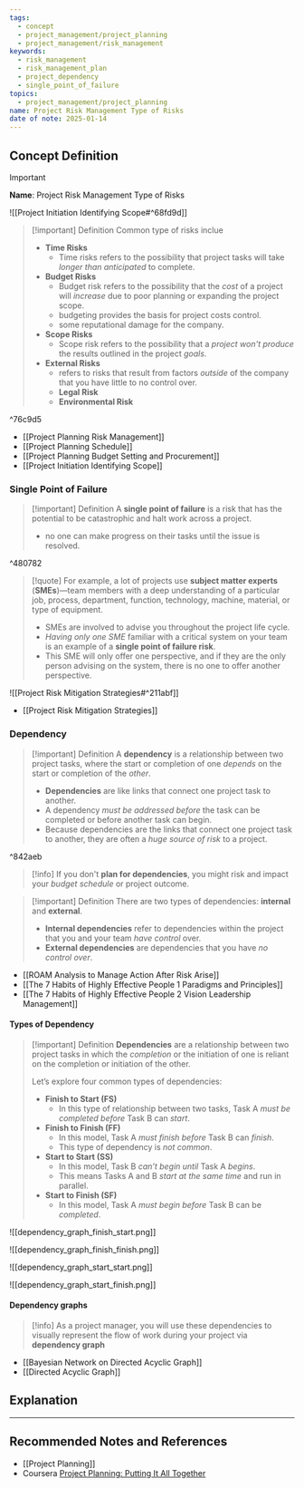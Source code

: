 ```yaml
---
tags:
  - concept
  - project_management/project_planning
  - project_management/risk_management
keywords:
  - risk_management
  - risk_management_plan
  - project_dependency
  - single_point_of_failure
topics:
  - project_management/project_planning
name: Project Risk Management Type of Risks
date of note: 2025-01-14
---
```


## Concept Definition

>[!important]
>**Name**: Project Risk Management Type of Risks

![[Project Initiation Identifying Scope#^68fd9d]]

>[!important] Definition
>Common type of risks inclue
>- **Time Risks**
>	- Time risks refers to the possibility that project tasks will take *longer than anticipated* to complete.
>- **Budget Risks**
>	- Budget risk refers to the possibility that the *cost* of a project will *increase* due to poor planning or expanding the project scope.
>	- budgeting provides the basis for project costs control.
>	- some reputational damage for the company.
>- **Scope Risks**
>	- Scope risk refers to the possibility that a *project* *won't produce* the results outlined in the project *goals*.
>- **External Risks**
>	- refers to risks that result from factors *outside* of the company that you have little to no control over.
>	- **Legal Risk**
>	- **Environmental Risk**

^76c9d5

- [[Project Planning Risk Management]]
- [[Project Planning Schedule]]
- [[Project Planning Budget Setting and Procurement]]
- [[Project Initiation Identifying Scope]]

### Single Point of Failure

>[!important] Definition
>A **single point of failure** is a risk that has the potential to be catastrophic and halt work across a project.
>- no one can make progress on their tasks until the issue is resolved.

^480782

>[!quote]
>For example, a lot of projects use **subject matter experts** (**SMEs**)—team members with a deep understanding of a particular job, process, department, function, technology, machine, material, or type of equipment. 
>- SMEs are involved to advise you throughout the project life cycle. 
>- *Having only one SME* familiar with a critical system on your team is an example of a **single point of failure risk**. 
>- This SME will only offer one perspective, and if they are the only person advising on the system, there is no one to offer another perspective.

![[Project Risk Mitigation Strategies#^211abf]]

- [[Project Risk Mitigation Strategies]]

### Dependency

>[!important] Definition
>A **dependency** is a relationship between two project tasks, where the start or completion of one *depends* on the start or completion of the *other*.
>- **Dependencies** are like links that connect one project task to another.
>- A dependency *must be addressed before* the task can be completed or before another task can begin.
>- Because dependencies are the links that connect one project task to another, they are often a *huge source of risk* to a project.

^842aeb

>[!info]
>If you don't **plan for dependencies**, you might risk and impact your *budget schedule* or project outcome.

>[!important] Definition
>There are two types of dependencies: **internal** and **external**.
>-  **Internal dependencies** refer to dependencies within the project that you and your team *have control* over.
>- **External dependencies** are dependencies that you have *no control over*.

- [[ROAM Analysis to Manage Action After Risk Arise]]
- [[The 7 Habits of Highly Effective People 1 Paradigms and Principles]]
- [[The 7 Habits of Highly Effective People 2 Vision Leadership Management]]

#### Types of Dependency

>[!important] Definition
>**Dependencies** are a relationship between two project tasks in which the *completion* or the initiation of one is reliant on the completion or initiation of the other. 
>
>Let’s explore four common types of dependencies:
>- **Finish to Start (FS)**
>	- In this type of relationship between two tasks, Task A *must be completed before* Task B can *start*.
>- **Finish to Finish (FF)**
>	- In this model, Task A *must finish before* Task B can *finish*. 
>	- This type of dependency is *not common*.
>- **Start to Start (SS)**
>	- In this model, Task B *can’t begin until* Task A *begins*. 
>	- This means Tasks A and B *start at the same time* and run in parallel.
>- **Start to Finish (SF)**
>	- In this model, Task A *must begin before* Task B can be *completed*.


![[dependency_graph_finish_start.png]]

![[dependency_graph_finish_finish.png]]

![[dependency_graph_start_start.png]]

![[dependency_graph_start_finish.png]]



#### Dependency graphs

>[!info]
>As a project manager, you will use these dependencies to visually represent the flow of work during your project via **dependency graph** 
>


- [[Bayesian Network on Directed Acyclic Graph]]
- [[Directed Acyclic Graph]]


## Explanation





-----------
##  Recommended Notes and References

- [[Project Planning]]
- Coursera [Project Planning: Putting It All Together](https://www.coursera.org/learn/project-planning-google/home/welcome)